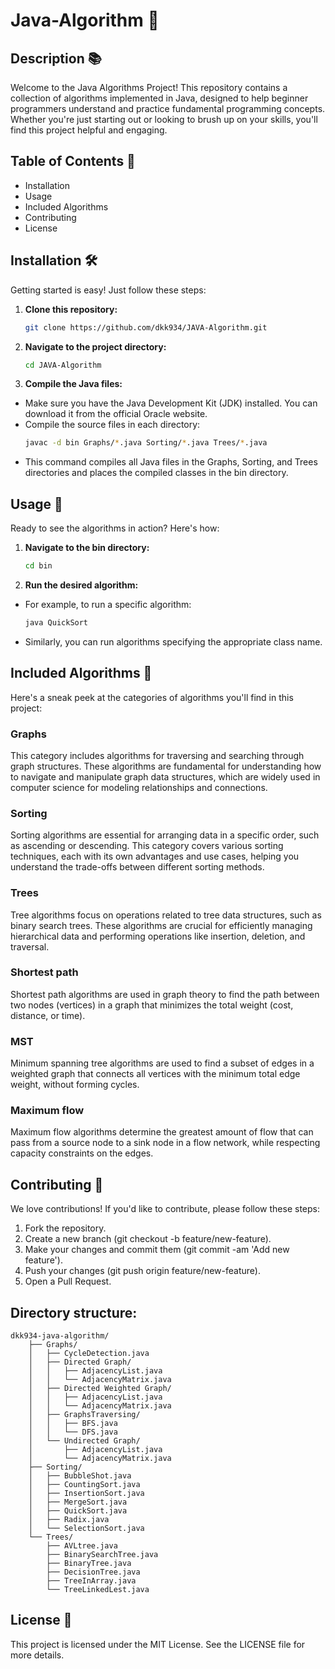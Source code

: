 # Java-Algorithm 🚀

## Description 📚
Welcome to the Java Algorithms Project! This repository contains a collection of algorithms implemented in Java, designed to help beginner programmers understand and practice fundamental programming concepts. Whether you're just starting out or looking to brush up on your skills, you'll find this project helpful and engaging.

## Table of Contents 📑
- Installation
- Usage
- Included Algorithms
- Contributing
- License

## Installation 🛠️
Getting started is easy! Just follow these steps:

1. **Clone this repository:**
    ```bash
    git clone https://github.com/dkk934/JAVA-Algorithm.git
    ```
2. **Navigate to the project directory:**
    ```bash
    cd JAVA-Algorithm
    ```
3. **Compile the Java files:**
  - Make sure you have the Java Development Kit (JDK) installed. You can download it from the official Oracle website.
  - Compile the source files in each directory:
    ```bash
    javac -d bin Graphs/*.java Sorting/*.java Trees/*.java
    ```
  - This command compiles all Java files in the Graphs, Sorting, and Trees directories and places the compiled classes in the bin directory.

## Usage 🎯
Ready to see the algorithms in action? Here's how:
 
1. **Navigate to the bin directory:**
    ```bash
    cd bin
    ```
2. **Run the desired algorithm:**
  - For example, to run a specific algorithm:
    ```bash
    java QuickSort
    ```
  - Similarly, you can run algorithms specifying the appropriate class name.
 
## Included Algorithms 📂
Here's a sneak peek at the categories of algorithms you'll find in this project:

 ### Graphs
  This category includes algorithms for traversing and searching through graph structures. These algorithms are fundamental for understanding how to navigate and manipulate graph data       structures, which are widely used in computer science for modeling relationships and connections.

 ### Sorting
  Sorting algorithms are essential for arranging data in a specific order, such as ascending or descending. This category covers various sorting techniques, each with its own advantages     and use cases, helping you understand the trade-offs between different sorting methods.

 ### Trees
  Tree algorithms focus on operations related to tree data structures, such as binary search trees. These algorithms are crucial for efficiently managing hierarchical data and performing    operations like insertion, deletion, and traversal.
 
 ### Shortest path
  Shortest path algorithms are used in graph theory to find the path between two nodes (vertices) in a graph that minimizes the total weight (cost, distance, or time).  
 
 ### MST
  Minimum spanning tree algorithms are used to find a subset of edges in a weighted graph that connects all vertices with the minimum total edge weight, without forming cycles.

 ### Maximum flow
  Maximum flow algorithms determine the greatest amount of flow that can pass from a source node to a sink node in a flow network, while respecting capacity constraints on the edges.

## Contributing 🤝
We love contributions! If you'd like to contribute, please follow these steps:

1. Fork the repository.
2. Create a new branch (git checkout -b feature/new-feature).
3. Make your changes and commit them (git commit -am 'Add new feature').
4. Push your changes (git push origin feature/new-feature).
5. Open a Pull Request.
   
## Directory structure:
```
dkk934-java-algorithm/
    ├── Graphs/
    │   ├── CycleDetection.java
    │   ├── Directed Graph/
    │   │   ├── AdjacencyList.java
    │   │   └── AdjacencyMatrix.java
    │   ├── Directed Weighted Graph/
    │   │   ├── AdjacencyList.java
    │   │   └── AdjacencyMatrix.java
    │   ├── GraphsTraversing/
    │   │   ├── BFS.java
    │   │   └── DFS.java
    │   └── Undirected Graph/
    │       ├── AdjacencyList.java
    │       └── AdjacencyMatrix.java
    ├── Sorting/
    │   ├── BubbleShot.java
    │   ├── CountingSort.java
    │   ├── InsertionSort.java
    │   ├── MergeSort.java
    │   ├── QuickSort.java
    │   ├── Radix.java
    │   └── SelectionSort.java
    └── Trees/
        ├── AVLtree.java
        ├── BinarySearchTree.java
        ├── BinaryTree.java
        ├── DecisionTree.java
        ├── TreeInArray.java
        └── TreeLinkedLest.java
```
## License 📜
This project is licensed under the MIT License. See the LICENSE file for more details.
